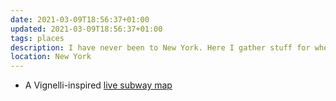 ```yaml
---
date: 2021-03-09T18:56:37+01:00
updated: 2021-03-09T18:56:37+01:00
tags: places
description: I have never been to New York. Here I gather stuff for when I will
location: New York
---
```

- A Vignelli-inspired [live subway map](https://map.mta.info 'MTA Live Subway Map')